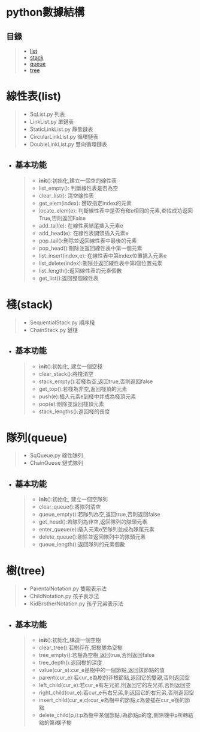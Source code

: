 **python數據結構**
=============

## 目錄

>* [list](#線性表list)
>* [stack](#棧stack)
>* [queue](#隊列queue)
>* [tree](#樹tree)

# 線性表(list)

> * SqList.py 列表
>* LinkList.py 單鏈表
>* StaticLinkList.py 靜態鏈表
>* CircularLinkList.py 循環鏈表
>* DoubleLinkList.py 雙向循環鏈表

* ## 基本功能
  > * __init__():初始化,建立一個空的線性表
  >* list_empty(): 判斷線性表是否為空
  >* clear_list(): 清空線性表
  >* get_elem(index): 獲取指定index的元素
  >* locate_elem(e): 判斷線性表中是否有和e相同的元素,查找成功返回True,否則返回False
  >* add_tail(e): 在線性表結尾插入元素e
  >* add_head(e): 在線性表開頭插入元素e
  >* pop_tail():刪除並返回線性表中最後的元素
  >* pop_head():刪除並返回線性表中第一個元素
  >* list_insert(index,e): 在線性表中第index位置插入元素e
  >* list_delete(index):刪除並返回線性表中第i個位置元素
  >* list_length():返回線性表的元素個數
  >* get_list():返回整個線性表

# 棧(stack)

> * SequentialStack.py 順序棧
>* ChainStack.py 鏈棧

* ## 基本功能
  > * __init__():初始化, 建立一個空棧
  >* clear_stack():將棧清空
  >* stack_empty():若棧為空,返回true,否則返回false
  >* get_top():若棧為非空,返回棧頂的元素
  >* push(e):插入元素e到棧中并成為棧頂元素
  >* pop(e):刪除並設回棧頂元素
  >* stack_lengths():返回棧的長度

# 隊列(queue)

> * SqQueue.py 線性隊列
>* ChainQueue 鏈式隊列

* ## 基本功能
  > * __init__():初始化, 建立一個空隊列
  >* clear_queue():將隊列清空
  >* queue_empty():若隊列為空,返回true,否則返回false
  >* get_head():若隊列為非空,返回隊列的隊頭元素
  >* enter_queue(e):插入元素e至隊列並成為隊尾元素
  >* delete_queue():剛除並返回隊列中的隊頭元素
  >* queue_length():返回隊列的元素個數

# 樹(tree)

> * ParentalNotation.py 雙親表示法
>* ChildNotation.py 孩子表示法
>* KidBrotherNotation.py 孩子兄弟表示法

* ## 基本功能
  > * __init__():初始化,構造一個空樹
  >* clear_tree():若樹存在,把樹變為空樹
  >* tree_empty():若樹為空樹,返回true,否則返回false
  >* tree_depth():返回樹的深度
  >* value(cur_e):cur_e是樹中的一個節點,返回該節點的值
  >* parent(cur_e):若cur_e為樹的非根節點,返回它的雙親,否則返回空
  >* left_child(cur_e):若cur_e有左兄弟,則返回它的左兄弟,否則返回空
  >* right_child(cur_e):若cur_e有右兄弟,則返回它的右兄弟,否則返回空
  >* insert_child(cur_e,c):cur_e為樹中的節點,c為要插在cur_e後的節點
  >* delete_child(p,i):p為樹中某個節點,i為節點p的度,刪除機中p所轉結點的第i棵子樹